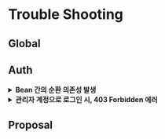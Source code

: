 # Trouble Shooting

## Global


## Auth

<details>
<summary><strong>Bean 간의 순환 의존성 발생</strong></summary>

### `문제`

회원가입 & 로그인 로직들을 구성하는 Bean들끼리 순환 의존성을 가져  
Bean이 제대로 생성이 되지 않아 문제가 발생하였다.

```java
APPLICATION FAILED TO START

Description:

The dependencies of some of the beans in the application context form a cycle:

authController defined in file [/Users/eominkyu/Desktop/shoppingmall/build/classes/java/main/com/example/shoppingmall/auth/AuthController.class]
┌─────┐
|  jpaUserDetailsManager defined in file [/Users/eominkyu/Desktop/shoppingmall/build/classes/java/main/com/example/shoppingmall/auth/JpaUserDetailsManager.class]
↑     ↓
|  webSecurityConfig defined in file [/Users/eominkyu/Desktop/shoppingmall/build/classes/java/main/com/example/shoppingmall/auth/config/WebSecurityConfig.class]
└─────┘

Action:

Relying upon circular references is discouraged and they are prohibited by default. Update your application to remove the dependency cycle between beans. As a last resort, it may be possible to break the cycle automatically by setting spring.main.allow-circular-references to true.
```

authController 빈이 jpaUserDetailsManager 빈에 의존하고  
jpaUserDetailsManager 빈이 webSecurityConfig 빈에 의존하고  
다시 webSecurityConfig 빈이 authController 빈에 의존하는 순환 참조가 발생한 것이다.

### `해결`

의존성 주입을 재구성하여 순환 의존성을 제거해주었다.  
JpaUserDetailsManager Bean을 만들려면,   
WebSecurityConfig에 있는 PasswordEncoder Bean이 필요하였다.

따라서, PasswordEncoder를 따로 빼주어 Bean으로 등록 후,  
JpaUserDeatilsManager가 의존성 주입이 되게 하여  
모든 Bean들이 정상적으로 등록이 되게 순환 의존성을 풀었다.

```java
- 의존성 주입 순서
PasswordEncoder -> JpaUserDetailsManager -> AuthController -> WebSecurityConfig
```

</details>

<details>
<summary><strong>관리자 계정으로 로그인 시, 403 Forbidden 에러</strong></summary>  



```markdown

```
⚠️ `Caution`  
해결했던 코드들을 지우고 다시 해보니 정상적으로 작동이 되었다.  
다른 작업과 동시에 Spring Security 작업을 하면서 알 수 없는 에러가 발생하였고  
해당 에러로 이동을 해서 출력을 해야하지만 WebSecurityConfig에서 에러로 가는 경로를 따로 설정해주지 않아   
권한이 없어 403 Forbidden이 발생한 것 같다.


### `문제`

일반 계정으로 로그인 할 시, 이상이 없다. 하지만, 관리자 계정으로 로그인할 시 되지 않았다.  
에러 코드는 403 Forbidden이 나오고 에러 로그는 확인이 되지 않았다.
```java
@Configuration
@RequiredArgsConstructor
public class WebSecurityConfig {
  private final JwtTokenUtils jwtTokenUtils;
  private final JpaUserDetailsManager manager;

  @Bean
  public SecurityFilterChain securityFilterChain(
    HttpSecurity http
  ) throws Exception {
    http
      
      .csrf(AbstractHttpConfigurer::disable)
      .authorizeHttpRequests(auth -> auth
        .requestMatchers(
          "/user/register",
          "/auth/login"
        )
        .permitAll()

        .requestMatchers(
          "/user/profile",
          "/user/business"
        )
        .authenticated()

        .requestMatchers(
          "/admin/businessPending",
          "/admin/judgement/{id}",
          "/admin/test"
        )
        .hasAuthority(UserAuthority.ADMIN.getAuthority())
      )
      .sessionManagement(session -> session
        .sessionCreationPolicy(SessionCreationPolicy.STATELESS)
      )
      .addFilterBefore(
        new JwtToeknFilter(
          jwtTokenUtils,
          manager
        ),
        AuthorizationFilter.class
      )
      ;

    return http.build();
  }
}
```


`💡 403 Forbidden`  
클라이언트가 요청한 리소드에 대한 필요한 권한이 없을 때 반환  
이 오류는 일반적으로 서버가 요청을 이해했지만 실행을 거부하는 경우 발생한다.


### `시도`

#### 전체 url 허용

```java
  .authorizeRequests()
                
                
                
@Configuration
@RequiredArgsConstructor
public class WebSecurityConfig {
  private final JwtTokenUtils jwtTokenUtils;
  private final JpaUserDetailsManager manager;
  private final CustomAuthenticationEntryPoint customAuthenticationEntryPoint;

  @Bean
  public SecurityFilterChain securityFilterChain(
    HttpSecurity http
  ) throws Exception {
    http
      .csrf(AbstractHttpConfigurer::disable)
      .authorizeHttpRequests(auth -> auth
       .anyRequest().authenticated()
      )
	   // ... 
    return http.build();
  }
}
```

### `해결`

CustomAuthenticationEntryPoint을 설정하고 WebSecurityConfig에 주입하니 바로 해결되었다.   
정확히 왜 해결이 되었는지 그 이유는 아직 모른다.

#### CustomAuthenticationEntryPoint

```java
// CustomAuthenticationEntryPoint
@Configuration
public class CustomAuthenticationEntryPoint implements AuthenticationEntryPoint {

  @Override
  public void commence(HttpServletRequest request, HttpServletResponse response,
                       AuthenticationException authException) throws IOException {
    response.sendError(HttpServletResponse.SC_UNAUTHORIZED, "Unauthorized");
  }
}
```

#### WebSecurityConfig

```java
// WebSecurityConfig
@Configuration
@RequiredArgsConstructor
public class WebSecurityConfig {
  private final JwtTokenUtils jwtTokenUtils;
  private final JpaUserDetailsManager manager;
  private final CustomAuthenticationEntryPoint customAuthenticationEntryPoint;

  @Bean
  public SecurityFilterChain securityFilterChain(
    HttpSecurity http
  ) throws Exception {
    http
	    // CustomAuthenticationEntryPoint 주입
      .exceptionHandling(e -> e
        .authenticationEntryPoint(customAuthenticationEntryPoint)
      )
      .csrf(AbstractHttpConfigurer::disable)
      .authorizeHttpRequests(auth -> auth
      // ...
      )
	   // ... 
    return http.build();
  }
}
```

</details>


## Proposal